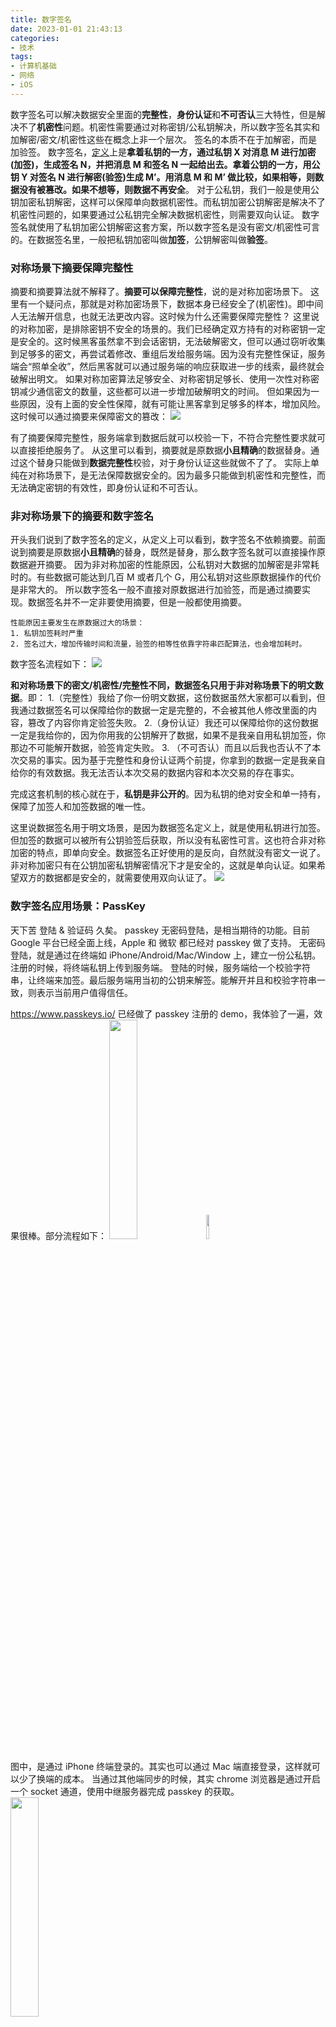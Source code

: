 ```yaml
---
title: 数字签名
date: 2023-01-01 21:43:13
categories:
- 技术
tags:
- 计算机基础
- 网络
- iOS
---
```


数字签名可以解决数据安全里面的**完整性**，**身份认证**和**不可否认**三大特性，但是解决不了**机密性**问题。机密性需要通过对称密钥/公私钥解决，所以数字签名其实和加解密/密文/机密性这些在概念上非一个层次。
签名的本质不在于加解密，而是加验签。
数字签名，[定义](https://zh.wikipedia.org/wiki/%E6%95%B8%E4%BD%8D%E7%B0%BD%E7%AB%A0)上是**拿着私钥的一方，通过私钥 X 对消息 M 进行加密(加签)，生成签名 N，并把消息 M 和签名 N 一起给出去。拿着公钥的一方，用公钥 Y 对签名 N 进行解密(验签)生成 M’。用消息 M 和 M’ 做比较，如果相等，则数据没有被篡改。如果不想等，则数据不再安全**。
对于公私钥，我们一般是使用公钥加密私钥解密，这样可以保障单向数据机密性。而私钥加密公钥解密是解决不了机密性问题的，如果要通过公私钥完全解决数据机密性，则需要双向认证。
数字签名就使用了私钥加密公钥解密这套方案，所以数字签名是没有密文/机密性可言的。在数据签名里，一般把私钥加密叫做**加签**，公钥解密叫做**验签**。
<!-- more -->

### 对称场景下摘要保障完整性

摘要和摘要算法就不解释了。**摘要可以保障完整性**，说的是对称加密场景下。
这里有一个疑问点，那就是对称加密场景下，数据本身已经安全了(机密性)。即中间人无法解开信息，也就无法更改内容。这时候为什么还需要保障完整性？
这里说的对称加密，是排除密钥不安全的场景的。我们已经确定双方持有的对称密钥一定是安全的。这时候黑客虽然拿不到会话密钥，无法破解密文，但可以通过窃听收集到足够多的密文，再尝试着修改、重组后发给服务端。因为没有完整性保证，服务端会“照单全收”，然后黑客就可以通过服务端的响应获取进一步的线索，最终就会破解出明文。
如果对称加密算法足够安全、对称密钥足够长、使用一次性对称密钥减少通信密文的数量，这些都可以进一步增加破解明文的时间。
但如果因为一些原因，没有上面的安全性保障，就有可能让黑客拿到足够多的样本，增加风险。这时候可以通过摘要来保障密文的篡改：
![](https://cdn.jsdelivr.net/gh/yigegongjiang/image_space@main/blog_img/202301021647506.jpeg)

有了摘要保障完整性，服务端拿到数据后就可以校验一下，不符合完整性要求就可以直接拒绝服务了。
从这里可以看到，摘要就是原数据**小且精确**的数据替身。通过这个替身只能做到**数据完整性**校验，对于身份认证这些就做不了了。
实际上单纯在对称场景下，是无法保障数据安全的。因为最多只能做到机密性和完整性，而无法确定密钥的有效性，即身份认证和不可否认。

### 非对称场景下的摘要和数字签名

开头我们说到了数字签名的定义，从定义上可以看到，数字签名不依赖摘要。前面说到摘要是原数据**小且精确**的替身，既然是替身，那么数字签名就可以直接操作原数据避开摘要。
因为非对称加密的性能原因，公私钥对大数据的加解密是非常耗时的。有些数据可能达到几百 M 或者几个 G，用公私钥对这些原数据操作的代价是非常大的。
所以数字签名一般不直接对原数据进行加验签，而是通过摘要实现。数据签名并不一定非要使用摘要，但是一般都使用摘要。
```
性能原因主要发生在原数据过大的场景：
1. 私钥加签耗时严重
2. 签名过大，增加传输时间和流量，验签的相等性依靠字符串匹配算法，也会增加耗时。
```

数字签名流程如下：
![](https://cdn.jsdelivr.net/gh/yigegongjiang/image_space@main/blog_img/202301021647508.jpeg)

**和对称场景下的密文/机密性/完整性不同，数据签名只用于非对称场景下的明文数据**。即：
1.（完整性）我给了你一份明文数据，这份数据虽然大家都可以看到，但我通过数据签名可以保障给你的数据一定是完整的，不会被其他人修改里面的内容，篡改了内容你肯定验签失败。
2.（身份认证）我还可以保障给你的这份数据一定是我给你的，因为你用我的公钥解开了数据，如果不是我亲自用私钥加签，你那边不可能解开数据，验签肯定失败。
3. （不可否认）而且以后我也否认不了本次交易的事实。因为基于完整性和身份认证两个前提，你拿到的数据一定是我亲自给你的有效数据。我无法否认本次交易的数据内容和本次交易的存在事实。

完成这套机制的核心就在于，**私钥是非公开的**。因为私钥的绝对安全和单一持有，保障了加签人和加签数据的唯一性。

这里说数据签名用于明文场景，是因为数据签名定义上，就是使用私钥进行加签。但加签的数据可以被所有公钥验签后获取，所以没有私密性可言。这也符合非对称加密的特点，即单向安全。数据签名正好使用的是反向，自然就没有密文一说了。
非对称加密只有在公钥加密私钥解密情况下才是安全的，这就是单向认证。如果希望双方的数据都是安全的，就需要使用双向认证了。
![](https://cdn.jsdelivr.net/gh/yigegongjiang/image_space@main/blog_img/202301021647509.jpeg)

### 数字签名应用场景：PassKey

天下苦 登陆 & 验证码 久矣。
passkey 无密码登陆，是相当期待的功能。目前 Google 平台已经全面上线，Apple 和 微软 都已经对 passkey 做了支持。
无密码登陆，就是通过在终端如 iPhone/Android/Mac/Window 上，建立一份公私钥。
注册的时候，将终端私钥上传到服务端。
登陆的时候，服务端给一个校验字符串，让终端来加签。最后服务端用当初的公钥来解签。能解开并且和校验字符串一致，则表示当前用户值得信任。

https://www.passkeys.io/ 已经做了 passkey 注册的 demo，我体验了一遍，效果很棒。部分流程如下：
<img src="https://cdn.jsdelivr.net/gh/yigegongjiang/image_space@main/blog_img/202307172322604.jpg" width="30%">
<img src="https://cdn.jsdelivr.net/gh/yigegongjiang/image_space@main/blog_img/202307172322603.jpg" width="10%">

图中，是通过 iPhone 终端登录的。其实也可以通过 Mac 端直接登录，这样就可以少了换端的成本。
当通过其他端同步的时候，其实 chrome 浏览器是通过开启一个 socket 通道，使用中继服务器完成 passkey 的获取。
<img src="https://cdn.jsdelivr.net/gh/yigegongjiang/image_space@main/blog_img/202307172322601.jpg" width="30%">

这里其实还有两个问题可以解答：

1. 终端的公私钥，该怎么保存？这里 iPhone 会通过端侧加密和 iCloud 同步的方案，在 Apple 生态的机子上共享。还可以分享给他人。Android 等终端也都有差不多的能力。
2. 终端如何确保不是他人来申请 passkey 能力？这里一般通过指纹和面部识别，也可以通过其他硬件辅助验证。

下面是整套 passkey 注册和登录的流程图：

<img src="https://cdn.jsdelivr.net/gh/yigegongjiang/image_space@main/blog_img/202307172332616.jpg" width="40%">
<img src="https://cdn.jsdelivr.net/gh/yigegongjiang/image_space@main/blog_img/202307172332617.jpg" width="40%">

### 数字签名应用场景：SSL （2025.01.18 更）

在 7 层网络协议里，SSL 分为握手协议和记录协议，分别处于表示层和会话层，主要负责网络数据的传输安全。
从对称场景下的摘要可以知道，对称场景下是没有身份认证的，这样就会使得密钥存疑。如果 A 和 B 通信的密钥被 C 给更换了，那么 C 就可以假冒 B 与 A 通信。所以 HTTP 退出了历史舞台。
非对称加密的双向认证是可以解决这个问题，但因为非对称加密耗时厉害，没有被有效的采用。所以就有了通过数字签名来传输公钥，通过单向安全性把临时对称密钥给到对方，而后双方使用对称密钥通信的策略。这就是 HTTPS(SSL/TSL) 使用的方案。 
![SSL/TSL 本身还是复杂的，上面只是简化流程，表达数字签名的用途](https://cdn.jsdelivr.net/gh/yigegongjiang/image_space@main/blog_img/202301021647510.jpeg)

HTTPS 的安全核心在于对称密钥(或者种子)的安全传输。根据非对称加密单向安全性，只要拥有公钥的一方生成对称密钥并把密钥通过公钥加密给到另一方，拥有私钥的对方才可以解开数据并拿到密钥，这样就安全传输了。
而数据签名之所以能传递有效的公钥，就是因为它具有完整性、身份认证、不可否认的特点。拿到的公钥，一定是安全的公钥，如果被动了手脚，一定会被发现。

#### SSL 证书格式
SSL 证书，是一个二进制文件或者 base64 文件，包含源信息（公钥、网站名称、有效期等）和数字签名（背书机构通过其私钥对源信息进行的签名）。
其中，每个 SSL pem 证书包含的公钥是当前证书管理者的公钥，数字签名是上级证书管理者对当前证书的签名。

对于用户申请的 SSL 证书（向中间 CA 机构申请）pem 格式，一般包含以下几个部分：
1. 证书信息：包含证书的有效期、颁发机构、域名、签名算法等
2. 公钥：当前用户网站/域名的公钥（私钥也只有当前用户知晓，保存于用户的服务器，用于后续的 https 对称通信密钥的生成）
3. 数字签名：中间 CA 机构私钥对当前源信息（证书信息+公钥+Other）进行加签后生成的签名，用于验证当前证书完整性

SSL 证书是通过证书链来进行验证的，下一级证书（中间 CA）的信息如下：
1. 证书信息：包含证书的有效期、颁发机构、签名算法等
2. 公钥：中间 CA 机构的公钥
3. 数字签名：根 CA 机构私钥对当前源信息(中间 CA 证书)进行加签后生成的签名，用于验证当前证书完整性

根 CA 证书信息如下：
1. 证书信息：包含证书的有效期、颁发机构、签名算法等
2. 公钥：根 CA 机构的公钥
3. 数字签名：根 CA 机构私钥对当前源信息(根 CA 证书)进行加签后生成的签名，用于验证当前证书完整性

#### 证书链
在具有安全效益的证书中，都是采用【证书链】机制的。即每一个【终端证书】，都是通过【根证书】或者【中间证书】签发的（层层签发）。
比如 A 网站，它向 M 中间 CA 机构申请 SSL 证书的时候，机构会提供证书链供下载，包括【A 终端证书】、【M 中间证书】和【根证书】。
用户 T 访问 A 访问的时候，服务器返回的 pem 会包含【A 终端证书】、【M 中间证书】，一般不用返回根证书，因为用户的电脑里面有【根证书】，这是信任链的源头。
证书链验证流程：
##### 正向解析证书链
浏览器根据 A 证书、M 证书，分析出 根证书，从而确定证书链：A -> M -> 本机根证书
##### 逆向验证证书链
0. 默认相信本机根证书，这是信任的源头
1. 浏览器根据本机根证书里面的公钥，验证 M 证书是否有效
  a. 浏览器验证 M 证书有效期等信息是否合法
  b. 浏览器根据 M 证书的签名算法规则，对【源信息】生成【摘要】
  c. 浏览器根据根证书的公钥，对 M 证书里面的签名进行解签，得到【解签后的摘要】
  d. 比较【源信息摘要】和【解签后的摘要】是否一致。若一致，则 M 证书有效。提取 M 证书里面的公钥进入下一层使用。
2. 浏览器根据 M 证书里面的公钥，验证 A 证书是否有效
  a. 浏览器验证 A 证书有效期等信息是否合法
  b. 浏览器根据 A 证书的签名算法规则，对【源信息】生成【摘要】
  c. 浏览器根据上一层验证拿到的 M 证书的公钥，对 A 证书里面的签名进行解签，得到【解签后的摘要】
  d. 比较【源信息摘要】和【解签后的摘要】是否一致。若一致，则 A 证书有效。提取 A 证书里面的公钥进入下一层使用。
3. 验证 A 证书有效后，后续的 HTTPS 通信就可以使用 A 证书里面的公钥来生成对称密钥了。

##### 特别说明 - 交叉验证
证书链的验证是一个链条过程，只要有一环验证失败，整个链条就会失败。这就需要根 CA 预先存储于本机中。
一般来说，操作系统和浏览器，都会主动的更新本机的根 CA 证书，但如果本机真的没有根 CA 证书，就会影响到证书链的验证。
比如 Google 在 2017 年也成为根 CA 发行机构，那就有可能出现一些机器本机根本没有 Google 的根证书，那么它发行的中间 CA 证书就无法验证了。

> Google 根证书：GTS Root R4， Google 中间证书：WE1， a.com 证书： A

有一种交叉验证的方式，即 这里的 WE1 证书，不仅仅可以通过 GTS Root R4 根证书加签，还可能通过其他根证书加签（确保本机已经存在的根证书）。
这样，虽然本机没有 GTS Root R4 根证书，但是通过其他根证书，也可以验证 WE1 证书的有效性，进一步验证 A 证书的有效性。

#### 自签名证书
对于非 CA 机构签发的用于自行测试的【自签名证书】，有两种方案：
1. 先生成自签名的【根证书】，而后通过【自签名根证书】来生成所有的【终端证书】
2. 直接生成【终端证书】

采用方案一的话，直接把【自签名根证书】导入用户设备并信任，后续所有的【终端证书】都能够使用了，通常用在企业内部或者测试场景。

### 数字签名应用场景：SSH

SSH 全称 `Secure Shell`，即“安全壳协议“。SSH 突破安全枷锁的方式和 SSL 是一样的，相比来说少了`证书链校验`这个环节，即 Client 和 Service 需要自行保障公钥的可靠。
具体来说很直接，就是如果 Client 需要登陆 Service，第一次登陆的时候 SSH 工具会提示 Service 的公钥，人们需要看下这个公钥和 Service 那边公开的公钥是否一致。一致后 Client 侧会做公钥缓存，后面就不会再提示了。
其他的都和 HTTPS 是一样的了，通过公私钥确认对称密钥，通过对称密钥进行数据安全传输。

### 数字签名应用场景：iPhone App

iPhone 的 ipa 包，有非常多的安装限制，都是通过数字签名来控制的。Apple 使用的**双重认证**方案，即开发者和 Apple 公司同时提供公私钥签名，来使得 ipa 包不会被滥用和滥安装。
![](https://cdn.jsdelivr.net/gh/yigegongjiang/image_space@main/blog_img/202301021647511.jpeg)

### 总结

数字签名是通过私钥加签，所有公钥都能验签，所以没有机密性可言。数字签名实现了**完整性**、**身份认证**、**不可否认**，而**机密性**则是通过对称加密/非对称加密来完成密文保障。
数字签名，是数据安全的基石。

